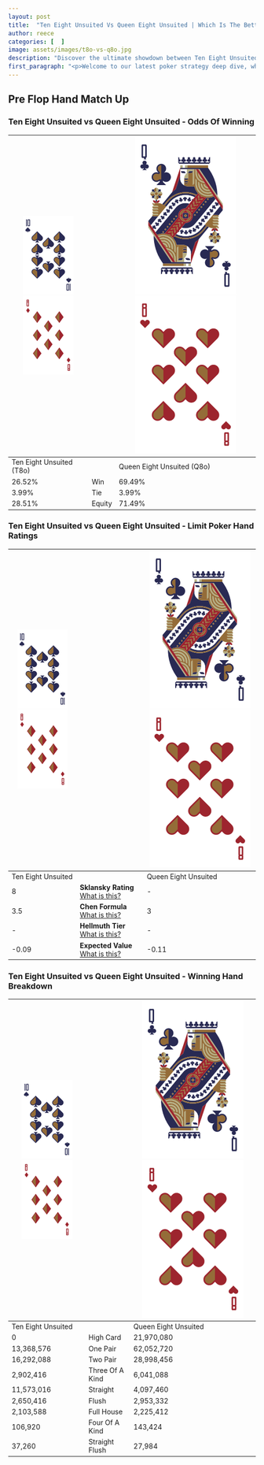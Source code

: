 ```yaml
---
layout: post
title:  "Ten Eight Unsuited Vs Queen Eight Unsuited | Which Is The Better Hand In Poker? A Complete Guide"
author: reece
categories: [  ]
image: assets/images/t8o-vs-q8o.jpg
description: "Discover the ultimate showdown between Ten Eight Unsuited and Queen Eight Unsuited in poker! Uncover the odds, strategies, and scenarios where one hand triumphs over the other. Get ready to up your poker game with this thrilling analysis."
first_paragraph: "<p>Welcome to our latest poker strategy deep dive, where we're pitting two distinct hands against each other in a high-stakes showdown: Ten Eight Unsuited vs Queen Eight Unsuited.</p><p>In the dynamic world of poker, every decision counts, and knowing which hand holds the upper hand is key to your success at the table.</p><p>In this article, we'll dissect these two hands, explore the scenarios where one dominates the other, and equip you with the knowledge to make strategic choices that can tip the odds in your favor.</p><p>Get ready to unravel the intriguing dynamics of these poker hands and elevate your game to new heights.</p>"
---
```




[comment]: # (sp0)

## Pre Flop Hand Match Up

<div class="table hand-ratings" markdown="1"> 



### Ten Eight Unsuited vs Queen Eight Unsuited - Odds Of Winning


    
| ![image info](assets/images/hand1/T.png) ![image info](assets/images/hand1/8o.png) |  | ![image info](assets/images/hand2/Q.png) ![image info](assets/images/hand2/8o.png) |
| -------- | -------- | -------- |
| Ten Eight Unsuited (T8o) |  | Queen Eight Unsuited (Q8o) |
| 26.52% | Win | 69.49% |
| 3.99% | Tie | 3.99% |
| 28.51% | Equity | 71.49% |




[comment]: # (sp1)



### Ten Eight Unsuited vs Queen Eight Unsuited - Limit Poker Hand Ratings


    
| ![image info](assets/images/hand1/T.png) ![image info](assets/images/hand1/8o.png) |  | ![image info](assets/images/hand2/Q.png) ![image info](assets/images/hand2/8o.png) |
| -------- | -------- | -------- |
| Ten Eight Unsuited |  | Queen Eight Unsuited |
| 8 | **Sklansky Rating** [What is this?](/sklansky-rating-explained) | - |
| 3.5 | **Chen Formula** [What is this?](/chen-formula-explained) | 3 |
| - | **Hellmuth Tier** [What is this?](/Hellmuth-tier-explained) | - |
| -0.09 | **Expected Value** [What is this?](/expected-value-explained) | -0.11 |




[comment]: # (sp2)



### Ten Eight Unsuited vs Queen Eight Unsuited - Winning Hand Breakdown


    
| ![image info](assets/images/hand1/T.png) ![image info](assets/images/hand1/8o.png) |  | ![image info](assets/images/hand2/Q.png) ![image info](assets/images/hand2/8o.png) |
| -------- | -------- | -------- |
| Ten Eight Unsuited |  | Queen Eight Unsuited |
| 0 | High Card | 21,970,080 |
| 13,368,576 | One Pair | 62,052,720 |
| 16,292,088 | Two Pair | 28,998,456 |
| 2,902,416 | Three Of A Kind | 6,041,088 |
| 11,573,016 | Straight | 4,097,460 |
| 2,650,416 | Flush | 2,953,332 |
| 2,103,588 | Full House | 2,225,412 |
| 106,920 | Four Of A Kind | 143,424 |
| 37,260 | Straight Flush | 27,984 |




[comment]: # (sp3)



</div>

[comment]: # (sp4)



[comment]: # (sp5)

